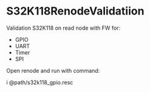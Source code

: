 # S32K118RenodeValidatiion
Validation S32K118 on read node with FW for:
- GPIO
- UART
- Timer
- SPI

Open renode and run with command:

i @path/s32k118_gpio.resc
